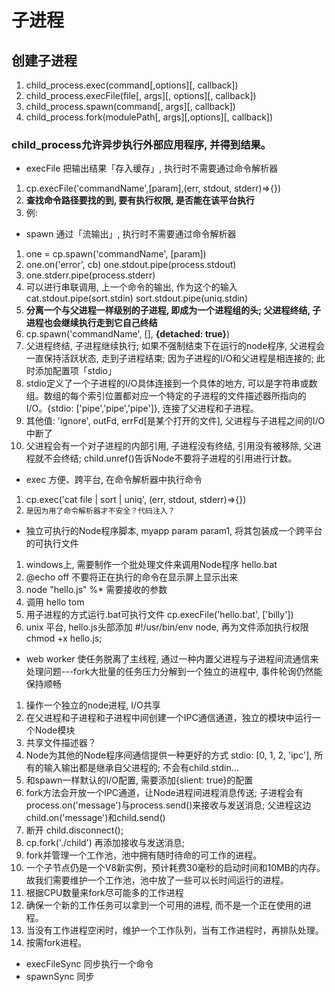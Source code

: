 # 子进程

## 创建子进程
1. child_process.exec(command[,options][, callback])
2. child_process.execFile(file[, args][, options][, callback])
1. child_process.spawn(command[, args][, callback])
3. child_process.fork(modulePath[, args][,options][, callback])


### child_process允许异步执行外部应用程序, 并得到结果。

+ execFile 把输出结果「存入缓存」, 执行时不需要通过命令解析器
1. cp.execFile('commandName',[param],(err, stdout, stderr)=>{})
2. __查找命令路径要找的到, 要有执行权限, 是否能在该平台执行__
3. 例:

+ spawn 通过「流输出」, 执行时不需要通过命令解析器
1. one = cp.spawn('commandName', [param])
2. one.on('error', cb) one.stdout.pipe(process.stdout)
3. one.stderr.pipe(process.stderr)
4. 可以进行串联调用, 上一个命令的输出, 作为这个的输入 cat.stdout.pipe(sort.stdin)  sort.stdout.pipe(uniq.stdin)
5. __分离一个与父进程一样级别的子进程, 即成为一个进程组的头; 父进程终结, 子进程也会继续执行走到它自己终结__
6. cp.spawn('commandName', [], __{detached: true}__)
7. 父进程终结, 子进程继续执行; 如果不强制结束下在运行的node程序, 父进程会一直保持活跃状态, 走到子进程结束; 因为子进程的I/O和父进程是相连接的; 此时添加配置项「stdio」
8. stdio定义了一个子进程的I/O具体连接到一个具体的地方, 可以是字符串或数组。数组的每个索引位置都对应一个特定的子进程的文件描述器所指向的I/O。{stdio: ['pipe','pipe','pipe']}, 连接了父进程和子进程。
9. 其他值: 'ignore', outFd, errFd[是某个打开的文件], 父进程与子进程之间的I/O中断了
10. 父进程会有一个对子进程的内部引用, 子进程没有终结, 引用没有被移除, 父进程就不会终结; child.unref()告诉Node不要将子进程的引用进行计数。

+ exec 方便、跨平台, 在命令解析器中执行命令
1. cp.exec('cat file | sort | uniq', (err, stdout, stderr)=>{})
2. `是因为用了命令解析器才不安全？代码注入？`

+ 独立可执行的Node程序脚本, myapp param param1, 将其包装成一个跨平台的可执行文件
1. windows上, 需要制作一个批处理文件来调用Node程序 hello.bat
2. @echo off 不要将正在执行的命令在显示屏上显示出来
3. node "hello.js" %* 需要接收的参数
4. 调用 hello tom
5. 用子进程的方式运行.bat可执行文件 cp.execFile('hello.bat', ['billy'])
6. unix 平台, hello.js头部添加  #!/usr/bin/env node, 再为文件添加执行权限  chmod +x hello.js;

+ web worker 使任务脱离了主线程, 通过一种内置父进程与子进程间流通信来处理问题---fork大批量的任务压力分解到一个独立的进程中, 事件轮询仍然能保持顺畅
1. 操作一个独立的node进程, I/O共享
2. 在父进程和子进程和子进程中间创建一个IPC通信通道，独立的模块中运行一个Node模块
3. 共享文件描述器？
4. Node为其他的Node程序间通信提供一种更好的方式 stdio: [0, 1, 2, 'ipc'], 所有的输入输出都是继承自父进程的; 不会有child.stdin...
5. 和spawn一样默认的I/O配置, 需要添加{slient: true}的配置
6. fork方法会开放一个IPC通道，让Node进程间进程消息传送; 子进程会有process.on('message')与process.send()来接收与发送消息; 父进程这边child.on('message')和child.send()
7. 断开 child.disconnect();
8. cp.fork('./child') 再添加接收与发送消息;
9. fork并管理一个工作池，池中拥有随时待命的可工作的进程。
10. 一个子节点仍是一个V8新实例，预计耗费30毫秒的启动时间和10MB的内存。故我们需要维护一个工作池，池中放了一些可以长时间运行的进程。
11. 根据CPU数量来fork尽可能多的工作进程
12. 确保一个新的工作任务可以拿到一个可用的进程, 而不是一个正在使用的进程。
13. 当没有工作进程空闲时，维护一个工作队列，当有工作进程时，再排队处理。
14. 按需fork进程。

+ execFileSync 同步执行一个命令
+ spawnSync 同步
